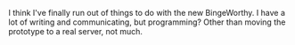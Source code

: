 I think I've finally run out of things to do with the new BingeWorthy. I have a lot of writing and communicating, but programming? Other than moving the prototype to a real server, not much. 
